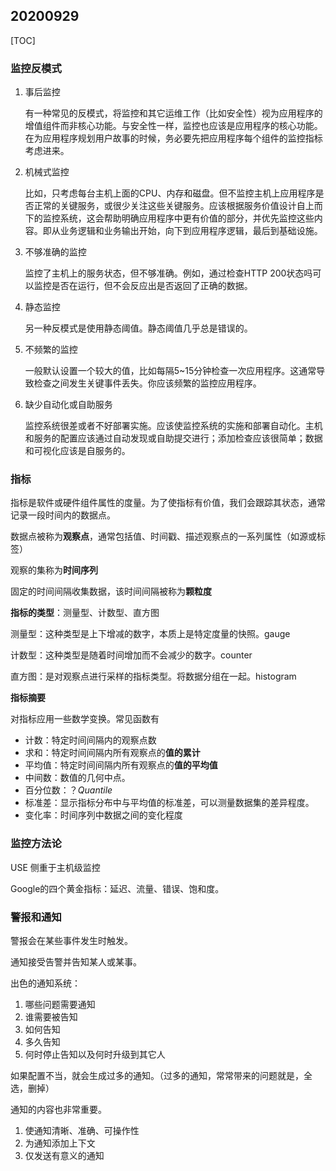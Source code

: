 ## 20200929

[TOC]

### 监控反模式

1. 事后监控

   有一种常见的反模式，将监控和其它运维工作（比如安全性）视为应用程序的增值组件而非核心功能。与安全性一样，监控也应该是应用程序的核心功能。在为应用程序规划用户故事的时候，务必要先把应用程序每个组件的监控指标考虑进来。

2. 机械式监控

   比如，只考虑每台主机上面的CPU、内存和磁盘。但不监控主机上应用程序是否正常的关键服务，或很少关注这些关键服务。应该根据服务价值设计自上而下的监控系统，这会帮助明确应用程序中更有价值的部分，并优先监控这些内容。即从业务逻辑和业务输出开始，向下到应用程序逻辑，最后到基础设施。

3. 不够准确的监控

   监控了主机上的服务状态，但不够准确。例如，通过检查HTTP 200状态吗可以监控是否在运行，但不会反应出是否返回了正确的数据。

4. 静态监控

   另一种反模式是使用静态阈值。静态阈值几乎总是错误的。

5. 不频繁的监控

   一般默认设置一个较大的值，比如每隔5~15分钟检查一次应用程序。这通常导致检查之间发生关键事件丢失。你应该频繁的监控应用程序。

6. 缺少自动化或自助服务

   监控系统很差或者不好部署实施。应该使监控系统的实施和部署自动化。主机和服务的配置应该通过自动发现或自助提交进行；添加检查应该很简单；数据和可视化应该是自服务的。



### 指标

指标是软件或硬件组件属性的度量。为了使指标有价值，我们会跟踪其状态，通常记录一段时间内的数据点。

数据点被称为**观察点**，通常包括值、时间戳、描述观察点的一系列属性（如源或标签）

观察的集称为**时间序列**

固定的时间间隔收集数据，该时间间隔被称为**颗粒度**



**指标的类型**：测量型、计数型、直方图

测量型：这种类型是上下增减的数字，本质上是特定度量的快照。gauge

计数型：这种类型是随着时间增加而不会减少的数字。counter

直方图：是对观察点进行采样的指标类型。将数据分组在一起。histogram



**指标摘要**

对指标应用一些数学变换。常见函数有

* 计数：特定时间间隔内的观察点数
* 求和：特定时间间隔内所有观察点的**值的累计**
* 平均值：特定时间间隔内所有观察点的**值的平均值**
* 中间数：数值的几何中点。
* 百分位数：？*Quantile*
* 标准差：显示指标分布中与平均值的标准差，可以测量数据集的差异程度。
* 变化率：时间序列中数据之间的变化程度



### 监控方法论

USE 侧重于主机级监控

Google的四个黄金指标：延迟、流量、错误、饱和度。



### 警报和通知

警报会在某些事件发生时触发。

通知接受告警并告知某人或某事。

出色的通知系统：

1. 哪些问题需要通知
2. 谁需要被告知
3. 如何告知
4. 多久告知
5. 何时停止告知以及何时升级到其它人

如果配置不当，就会生成过多的通知。（过多的通知，常常带来的问题就是，全选，删掉）

通知的内容也非常重要。

1. 使通知清晰、准确、可操作性
2. 为通知添加上下文
3. 仅发送有意义的通知



